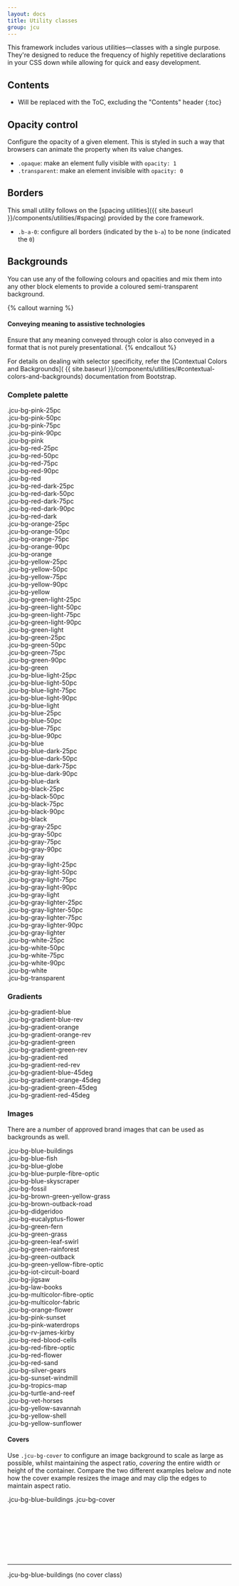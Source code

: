 ```yaml
---
layout: docs
title: Utility classes
group: jcu
---
```


This framework includes various utilities—classes with a single purpose. They're
designed to reduce the frequency of highly repetitive declarations in your CSS
down while allowing for quick and easy development.

## Contents

* Will be replaced with the ToC, excluding the "Contents" header
{:toc}

## Opacity control

Configure the opacity of a given element.  This is styled in such a way that
browsers can animate the property when its value changes.

* `.opaque`: make an element fully visible with `opacity: 1`
* `.transparent`: make an element invisible with `opacity: 0`

## Borders

This small utility follows on the [spacing
utilities]({{ site.baseurl }}/components/utilities/#spacing) provided by the
core framework.

* `.b-a-0`: configure all borders (indicated by the `b-a`) to be none (indicated
  the `0`)

## Backgrounds

You can use any of the following colours and opacities and mix them into any
other block elements to provide a coloured semi-transparent background.

{% callout warning %}
#### Conveying meaning to assistive technologies

Ensure that any meaning conveyed through color is also conveyed in a format that
is not purely presentational.
{% endcallout %}

For details on dealing with selector specificity, refer the [Contextual Colors
and Backgrounds](
{{ site.baseurl }}/components/utilities/#contextual-colors-and-backgrounds)
documentation from Bootstrap.

### Complete palette

<div class="row jcu-bg-examples jcu-bg-green-leaf-swirl">
  <div class="col-xs-3">
    <div class="jcu-bg-pink-25pc">.jcu-bg-pink-25pc</div>
    <div class="jcu-bg-pink-50pc">.jcu-bg-pink-50pc</div>
    <div class="jcu-bg-pink-75pc">.jcu-bg-pink-75pc</div>
    <div class="jcu-bg-pink-90pc">.jcu-bg-pink-90pc</div>
    <div class="jcu-bg-pink">.jcu-bg-pink</div>
  </div>
  <div class="col-xs-3">
    <div class="jcu-bg-red-25pc">.jcu-bg-red-25pc</div>
    <div class="jcu-bg-red-50pc">.jcu-bg-red-50pc</div>
    <div class="jcu-bg-red-75pc">.jcu-bg-red-75pc</div>
    <div class="jcu-bg-red-90pc">.jcu-bg-red-90pc</div>
    <div class="jcu-bg-red">.jcu-bg-red</div>
  </div>
  <div class="col-xs-3">
    <div class="jcu-bg-red-dark-25pc">.jcu-bg-red-dark-25pc</div>
    <div class="jcu-bg-red-dark-50pc">.jcu-bg-red-dark-50pc</div>
    <div class="jcu-bg-red-dark-75pc">.jcu-bg-red-dark-75pc</div>
    <div class="jcu-bg-red-dark-90pc">.jcu-bg-red-dark-90pc</div>
    <div class="jcu-bg-red-dark">.jcu-bg-red-dark</div>
  </div>
  <div class="col-xs-3">
    <div class="jcu-bg-orange-25pc">.jcu-bg-orange-25pc</div>
    <div class="jcu-bg-orange-50pc">.jcu-bg-orange-50pc</div>
    <div class="jcu-bg-orange-75pc">.jcu-bg-orange-75pc</div>
    <div class="jcu-bg-orange-90pc">.jcu-bg-orange-90pc</div>
    <div class="jcu-bg-orange">.jcu-bg-orange</div>
  </div>
  <div class="clearfix hidden-sm-up"></div>
  <div class="col-xs-3">
    <div class="jcu-bg-yellow-25pc">.jcu-bg-yellow-25pc</div>
    <div class="jcu-bg-yellow-50pc">.jcu-bg-yellow-50pc</div>
    <div class="jcu-bg-yellow-75pc">.jcu-bg-yellow-75pc</div>
    <div class="jcu-bg-yellow-90pc">.jcu-bg-yellow-90pc</div>
    <div class="jcu-bg-yellow">.jcu-bg-yellow</div>
  </div>
  <div class="col-xs-3">
    <div class="jcu-bg-green-light-25pc">.jcu-bg-green-light-25pc</div>
    <div class="jcu-bg-green-light-50pc">.jcu-bg-green-light-50pc</div>
    <div class="jcu-bg-green-light-75pc">.jcu-bg-green-light-75pc</div>
    <div class="jcu-bg-green-light-90pc">.jcu-bg-green-light-90pc</div>
    <div class="jcu-bg-green-light">.jcu-bg-green-light</div>
  </div>
  <div class="col-xs-3">
    <div class="jcu-bg-green-25pc">.jcu-bg-green-25pc</div>
    <div class="jcu-bg-green-50pc">.jcu-bg-green-50pc</div>
    <div class="jcu-bg-green-75pc">.jcu-bg-green-75pc</div>
    <div class="jcu-bg-green-90pc">.jcu-bg-green-90pc</div>
    <div class="jcu-bg-green">.jcu-bg-green</div>
  </div>
  <div class="col-xs-3">
    <div class="jcu-bg-blue-light-25pc">.jcu-bg-blue-light-25pc</div>
    <div class="jcu-bg-blue-light-50pc">.jcu-bg-blue-light-50pc</div>
    <div class="jcu-bg-blue-light-75pc">.jcu-bg-blue-light-75pc</div>
    <div class="jcu-bg-blue-light-90pc">.jcu-bg-blue-light-90pc</div>
    <div class="jcu-bg-blue-light">.jcu-bg-blue-light</div>
  </div>
  <div class="clearfix hidden-sm-up"></div>
  <div class="col-xs-3">
    <div class="jcu-bg-blue-25pc">.jcu-bg-blue-25pc</div>
    <div class="jcu-bg-blue-50pc">.jcu-bg-blue-50pc</div>
    <div class="jcu-bg-blue-75pc">.jcu-bg-blue-75pc</div>
    <div class="jcu-bg-blue-90pc">.jcu-bg-blue-90pc</div>
    <div class="jcu-bg-blue">.jcu-bg-blue</div>
  </div>
  <div class="col-xs-3">
    <div class="jcu-bg-blue-dark-25pc">.jcu-bg-blue-dark-25pc</div>
    <div class="jcu-bg-blue-dark-50pc">.jcu-bg-blue-dark-50pc</div>
    <div class="jcu-bg-blue-dark-75pc">.jcu-bg-blue-dark-75pc</div>
    <div class="jcu-bg-blue-dark-90pc">.jcu-bg-blue-dark-90pc</div>
    <div class="jcu-bg-blue-dark">.jcu-bg-blue-dark</div>
  </div>
  <div class="col-xs-3">
    <div class="jcu-bg-black-25pc">.jcu-bg-black-25pc</div>
    <div class="jcu-bg-black-50pc">.jcu-bg-black-50pc</div>
    <div class="jcu-bg-black-75pc">.jcu-bg-black-75pc</div>
    <div class="jcu-bg-black-90pc">.jcu-bg-black-90pc</div>
    <div class="jcu-bg-black">.jcu-bg-black</div>
  </div>
  <div class="col-xs-3">
    <div class="jcu-bg-gray-25pc">.jcu-bg-gray-25pc</div>
    <div class="jcu-bg-gray-50pc">.jcu-bg-gray-50pc</div>
    <div class="jcu-bg-gray-75pc">.jcu-bg-gray-75pc</div>
    <div class="jcu-bg-gray-90pc">.jcu-bg-gray-90pc</div>
    <div class="jcu-bg-gray">.jcu-bg-gray</div>
  </div>
  <div class="clearfix hidden-sm-up"></div>
  <div class="col-xs-3">
    <div class="jcu-bg-gray-light-25pc">.jcu-bg-gray-light-25pc</div>
    <div class="jcu-bg-gray-light-50pc">.jcu-bg-gray-light-50pc</div>
    <div class="jcu-bg-gray-light-75pc">.jcu-bg-gray-light-75pc</div>
    <div class="jcu-bg-gray-light-90pc">.jcu-bg-gray-light-90pc</div>
    <div class="jcu-bg-gray-light">.jcu-bg-gray-light</div>
  </div>
  <div class="col-xs-3">
    <div class="jcu-bg-gray-lighter-25pc">.jcu-bg-gray-lighter-25pc</div>
    <div class="jcu-bg-gray-lighter-50pc">.jcu-bg-gray-lighter-50pc</div>
    <div class="jcu-bg-gray-lighter-75pc">.jcu-bg-gray-lighter-75pc</div>
    <div class="jcu-bg-gray-lighter-90pc">.jcu-bg-gray-lighter-90pc</div>
    <div class="jcu-bg-gray-lighter">.jcu-bg-gray-lighter</div>
  </div>
  <div class="col-xs-3">
    <div class="jcu-bg-white-25pc">.jcu-bg-white-25pc</div>
    <div class="jcu-bg-white-50pc">.jcu-bg-white-50pc</div>
    <div class="jcu-bg-white-75pc">.jcu-bg-white-75pc</div>
    <div class="jcu-bg-white-90pc">.jcu-bg-white-90pc</div>
    <div class="jcu-bg-white">.jcu-bg-white</div>
  </div>
  <div class="col-xs-3">
    <div class="jcu-bg-transparent">.jcu-bg-transparent</div>
  </div>
</div>

### Gradients

<div class="jcu-bg-examples jcu-bg-examples-inverse">
  <div class="jcu-bg-gradient-blue">.jcu-bg-gradient-blue</div>
  <div class="jcu-bg-gradient-blue-rev">.jcu-bg-gradient-blue-rev</div>
  <div class="jcu-bg-gradient-orange">.jcu-bg-gradient-orange</div>
  <div class="jcu-bg-gradient-orange-rev">.jcu-bg-gradient-orange-rev</div>
  <div class="jcu-bg-gradient-green">.jcu-bg-gradient-green</div>
  <div class="jcu-bg-gradient-green-rev">.jcu-bg-gradient-green-rev</div>
  <div class="jcu-bg-gradient-red">.jcu-bg-gradient-red</div>
  <div class="jcu-bg-gradient-red-rev">.jcu-bg-gradient-red-rev</div>
</div>

<div class="row jcu-bg-examples jcu-bg-examples-inverse">
  <div class="col-md-3 jcu-bg-gradient-blue-45deg">.jcu-bg-gradient-blue-45deg</div>
  <div class="col-sm-3 jcu-bg-gradient-orange-45deg">.jcu-bg-gradient-orange-45deg</div>
  <div class="col-sm-3 jcu-bg-gradient-green-45deg">.jcu-bg-gradient-green-45deg</div>
  <div class="col-sm-3 jcu-bg-gradient-red-45deg">.jcu-bg-gradient-red-45deg</div>
</div>

### Images

There are a number of approved brand images that can be used as backgrounds as
well.

<div class="jcu-bg-examples jcu-bg-examples-expanding jcu-bg-examples-inverse">
  <div class="jcu-bg-blue-buildings">.jcu-bg-blue-buildings</div>
  <div class="jcu-bg-blue-fish">.jcu-bg-blue-fish</div>
  <div class="jcu-bg-blue-globe">.jcu-bg-blue-globe</div>
  <div class="jcu-bg-blue-purple-fibre-optic">.jcu-bg-blue-purple-fibre-optic</div>
  <div class="jcu-bg-blue-skyscraper">.jcu-bg-blue-skyscraper</div>
  <div class="jcu-bg-fossil">.jcu-bg-fossil</div>
  <div class="jcu-bg-brown-green-yellow-grass">.jcu-bg-brown-green-yellow-grass</div>
  <div class="jcu-bg-brown-outback-road">.jcu-bg-brown-outback-road</div>
  <div class="jcu-bg-didgeridoo">.jcu-bg-didgeridoo</div>
  <div class="jcu-bg-eucalyptus-flower">.jcu-bg-eucalyptus-flower</div>
  <div class="jcu-bg-green-fern">.jcu-bg-green-fern</div>
  <div class="jcu-bg-green-grass">.jcu-bg-green-grass</div>
  <div class="jcu-bg-green-leaf-swirl">.jcu-bg-green-leaf-swirl</div>
  <div class="jcu-bg-green-rainforest">.jcu-bg-green-rainforest</div>
  <div class="jcu-bg-green-outback">.jcu-bg-green-outback</div>
  <div class="jcu-bg-green-yellow-fibre-optic">.jcu-bg-green-yellow-fibre-optic</div>
  <div class="jcu-bg-iot-circuit-board">.jcu-bg-iot-circuit-board</div>
  <div class="jcu-bg-jigsaw">.jcu-bg-jigsaw</div>
  <div class="jcu-bg-law-books">.jcu-bg-law-books</div>
  <div class="jcu-bg-multicolor-fibre-optic">.jcu-bg-multicolor-fibre-optic</div>
  <div class="jcu-bg-multicolor-fabric">.jcu-bg-multicolor-fabric</div>
  <div class="jcu-bg-orange-flower">.jcu-bg-orange-flower</div>
  <div class="jcu-bg-pink-sunset">.jcu-bg-pink-sunset</div>
  <div class="jcu-bg-pink-waterdrops">.jcu-bg-pink-waterdrops</div>
  <div class="jcu-bg-rv-james-kirby">.jcu-bg-rv-james-kirby</div>
  <div class="jcu-bg-red-blood-cells">.jcu-bg-red-blood-cells</div>
  <div class="jcu-bg-red-fibre-optic">.jcu-bg-red-fibre-optic</div>
  <div class="jcu-bg-red-flower">.jcu-bg-red-flower</div>
  <div class="jcu-bg-red-sand">.jcu-bg-red-sand</div>
  <div class="jcu-bg-silver-gears">.jcu-bg-silver-gears</div>
  <div class="jcu-bg-sunset-windmill">.jcu-bg-sunset-windmill</div>
  <div class="jcu-bg-tropics-map">.jcu-bg-tropics-map</div>
  <div class="jcu-bg-turtle-and-reef">.jcu-bg-turtle-and-reef</div>
  <div class="jcu-bg-vet-horses">.jcu-bg-vet-horses</div>
  <div class="jcu-bg-yellow-savannah">.jcu-bg-yellow-savannah</div>
  <div class="jcu-bg-yellow-shell">.jcu-bg-yellow-shell</div>
  <div class="jcu-bg-yellow-sunflower">.jcu-bg-yellow-sunflower</div>
</div>

#### Covers

Use `.jcu-bg-cover` to configure an image background to scale as large as
possible, whilst maintaining the aspect ratio, *covering* the entire width or
height of the container.  Compare the two different examples below and note how
the cover example resizes the image and may clip the edges to maintain aspect
ratio.

<div class="jcu-bg-examples jcu-bg-examples-inverse">
  <div class="jcu-bg-blue-fish jcu-bg-cover" style="height: 10em">.jcu-bg-blue-buildings .jcu-bg-cover</div>
  <hr>
  <div class="jcu-bg-blue-fish" style="height: 10em">.jcu-bg-blue-buildings (no cover class)</div>
</div>
